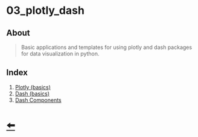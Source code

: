 # 03_plotly_dash

## About

> Basic applications and templates for using plotly and dash packages for data visualization in python.

## Index

1. [Plotly (basics)](01_plotly_basics/README.md)
2. [Dash (basics)](02_dash_basics/)
3. [Dash Components](03_dash_components/)

# [ 🠨 ](../README.md)
